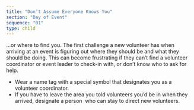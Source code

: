 ```yaml
---
title: "Don’t Assume Everyone Knows You"
section: "Day of Event"
sequence: "01"
type: child
---
```


...or where to find you. The first challenge a new volunteer has when arriving at an event is figuring out where they should be and what they should be doing. This can become frustrating if they can’t find a volunteer coordinator or event leader to check-in with, or don’t know who to ask for help.

- Wear a name tag with a special symbol that designates you as a volunteer coordinator.
- If you have to leave the area you told volunteers you’d be in when they arrived, designate a person  who can stay to direct new volunteers.
